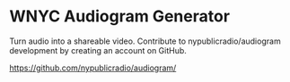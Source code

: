 # WNYC Audiogram Generator
Turn audio into a shareable video. Contribute to nypublicradio/audiogram development by creating an account on GitHub.

https://github.com/nypublicradio/audiogram/
